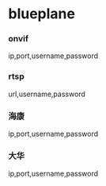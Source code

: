 # blueplane


### onvif
ip,port,username,password

### rtsp
url,username,password

### 海康
ip,port,username,password

### 大华
ip,port,username,password